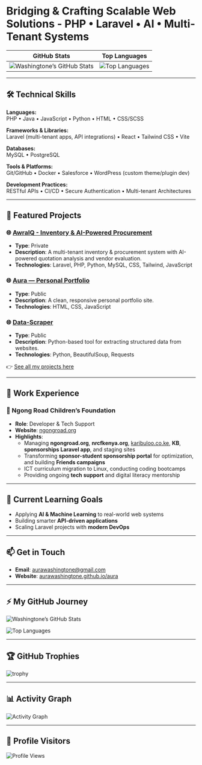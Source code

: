 # Bridging & Crafting Scalable Web Solutions - PHP • Laravel • AI • Multi-Tenant Systems 
| GitHub Stats | Top Languages |
|--------------|---------------|
| ![Washingtone’s GitHub Stats](https://github-readme-stats-mu-topaz.vercel.app/api?username=washingtoneaura&show_icons=true&theme=radical&count_private=true&include_all_commits=true) | ![Top Languages](https://github-readme-stats-mu-topaz.vercel.app/api/top-langs/?username=washingtoneaura&layout=compact&theme=radical&count_private=true) |

---

## 🛠️ Technical Skills  

**Languages:**  
PHP • Java • JavaScript • Python • HTML • CSS/SCSS  

**Frameworks & Libraries:**  
Laravel (multi-tenant apps, API integrations) • React • Tailwind CSS • Vite  

**Databases:**  
MySQL • PostgreSQL  

**Tools & Platforms:**  
Git/GitHub • Docker • Salesforce • WordPress (custom theme/plugin dev)  

**Development Practices:**  
RESTful APIs • CI/CD • Secure Authentication • Multi-tenant Architectures  

---

## 🚀 Featured Projects  

### 🌐 [AwraIQ - Inventory & AI-Powered Procurement](https://washingtone.techmates.team/register)  
- **Type**: Private  
- **Description**: A multi-tenant inventory & procurement system with AI-powered quotation analysis and vendor evaluation.  
- **Technologies**: Laravel, PHP, Python, MySQL, CSS, Tailwind, JavaScript  

### 🌐 [Aura — Personal Portfolio](https://washingtoneaura.github.io/aura/)  
- **Type**: Public  
- **Description**: A clean, responsive personal portfolio site.  
- **Technologies**: HTML, CSS, JavaScript  

### 🌐 [Data-Scraper](https://github.com/yourusername/data-scrapper)  
- **Type**: Public  
- **Description**: Python-based tool for extracting structured data from websites.  
- **Technologies**: Python, BeautifulSoup, Requests  

👉 [See all my projects here](https://github.com/washingtoneaura?tab=repositories)  

---

## 💼 Work Experience  

### 🏢 Ngong Road Children’s Foundation  
- **Role**: Developer & Tech Support  
- **Website**: [ngongroad.org](http://ngongroad.org)  
- **Highlights**:
  - Managing **ngongroad.org**, **nrcfkenya.org**, [karibuloo.co.ke](https://www.karibuloo.co.ke/), **KB**, **sponsorships Laravel app**, and staging sites  
  - Transforming **sponsor-student sponsorship portal** for optimization, and building **Friends campaigns**  
  - ICT curriculum migration to Linux, conducting coding bootcamps  
  - Providing ongoing **tech support** and digital literacy mentorship  

---

## 🌱 Current Learning Goals  
- Applying **AI & Machine Learning** to real-world web systems  
- Building smarter **API-driven applications**  
- Scaling Laravel projects with **modern DevOps**  

---

## 📫 Get in Touch  
- **Email**: [aurawashingtone@gmail.com](mailto:aurawashingtone@gmail.com)  
- **Website**: [aurawashingtone.github.io/aura](https://washingtoneaura.github.io/aura/)  

---
## ⚡ My GitHub Journey  

![Washingtone’s GitHub Stats](https://github-readme-stats-mu-topaz.vercel.app/api?username=washingtoneaura&show_icons=true&theme=radical&count_private=true&include_all_commits=true) 

![Top Languages](https://github-readme-stats-mu-topaz.vercel.app/api/top-langs/?username=washingtoneaura&layout=compact&theme=radical&count_private=true)  

---

## 🏆 GitHub Trophies  

![trophy](https://github-profile-trophy.vercel.app/?username=washingtoneaura&theme=radical&margin-w=15&margin-h=15)  

---

## 📊 Activity Graph  

![Activity Graph](https://github-readme-activity-graph.vercel.app/graph?username=washingtoneaura&theme=radical)  

---

## 👀 Profile Visitors  

![Profile Views](https://komarev.com/ghpvc/?username=washingtoneaura&label=Profile%20Views&color=blue&style=flat)  

